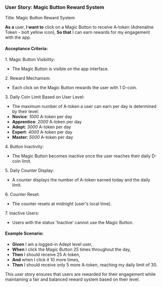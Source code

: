 ### User Story: Magic Button Reward System

Title: Magic Button Reward System

**As a** user,
**I want to** click on a Magic Button to receive A-token (Adrenaline Token - bolt yellow icon),
**So that** I can earn rewards for my engagement with the app.

#### Acceptance Criteria:
1. Magic Button Visibility:
- The Magic Button is visible on the app interface.

2. Reward Mechanism:
- Each click on the Magic Button rewards the user with 1 D-coin.

3. Daily Coin Limit Based on User Level:
- The maximum number of A-token a user can earn per day is determined by their level:
- **Novice**: *1000* A-token per day
- **Apprentice**: *2000* A-token per day
- **Adept**: *3000* A-token per day
- **Expert**: *4000* A-token per day
- **Master**: *5000* A-token per day

4. Button Inactivity:
- The Magic Button becomes inactive once the user reaches their daily D-coin limit.
 
5. Daily Counter Display:
- A counter displays the number of A-token earned today and the daily limit.

6. Counter Reset:
- The counter resets at midnight (user's local time).

7. Inactive Users:
- Users with the status 'Inactive' cannot use the Magic Button.
#### Example Scenario:
- **Given** I am a logged-in Adept level user,
- **When** I click the Magic Button 25 times throughout the day,
- **Then** I should receive 25 A-token,
- **And** when I click it 10 more times,
- **Then** I should receive only 5 more A-token, reaching my daily limit of 30.

This user story ensures that users are rewarded for their engagement while maintaining a fair and balanced reward system based on their level.

